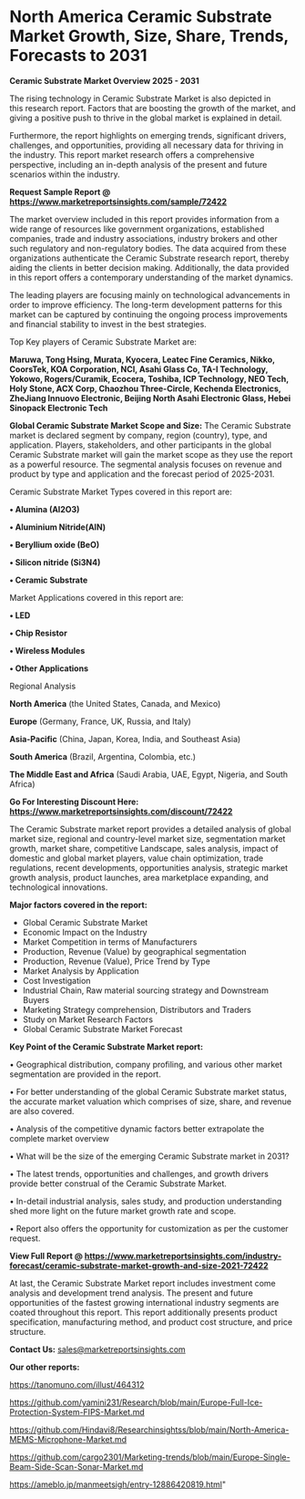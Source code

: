 # North America Ceramic Substrate Market Growth, Size, Share, Trends, Forecasts to 2031

<Strong> Ceramic Substrate Market Overview 2025 - 2031</strong>

The rising technology in Ceramic Substrate Market is also depicted in this research report. Factors that are boosting the growth of the market, and giving a positive push to thrive in the global market is explained in detail.

Furthermore, the report highlights on emerging trends, significant drivers, challenges, and opportunities, providing all necessary data for thriving in the industry. This report market research offers a comprehensive perspective, including an in-depth analysis of the present and future scenarios within the industry.

<strong>Request Sample Report @ <a href=https://www.marketreportsinsights.com/sample/72422>https://www.marketreportsinsights.com/sample/72422</a></strong>

The market overview included in this report provides information from a wide range of resources like government organizations, established companies, trade and industry associations, industry brokers and other such regulatory and non-regulatory bodies. The data acquired from these organizations authenticate the Ceramic Substrate research report, thereby aiding the clients in better decision making. Additionally, the data provided in this report offers a contemporary understanding of the market dynamics.

The leading players are focusing mainly on technological advancements in order to improve efficiency. The long-term development patterns for this market can be captured by continuing the ongoing process improvements and financial stability to invest in the best strategies.

Top Key players of Ceramic Substrate Market are:

<strong>Maruwa, Tong Hsing, Murata, Kyocera, Leatec Fine Ceramics, Nikko, CoorsTek, KOA Corporation, NCI, Asahi Glass Co, TA-I Technology, Yokowo, Rogers/Curamik, Ecocera, Toshiba, ICP Technology, NEO Tech, Holy Stone, ACX Corp, Chaozhou Three-Circle, Kechenda Electronics, ZheJiang Innuovo Electronic, Beijing North Asahi Electronic Glass, Hebei Sinopack Electronic Tech</strong>

<strong><b>Global Ceramic Substrate Market Scope and Size:</b></strong>
The Ceramic Substrate market is declared segment by company, region (country), type, and application. Players, stakeholders, and other participants in the global Ceramic Substrate market will gain the market scope as they use the report as a powerful resource. The segmental analysis focuses on revenue and product by type and application and the forecast period of 2025-2031.

Ceramic Substrate Market Types covered in this report are:

<strong>• Alumina (Al2O3)

• Aluminium Nitride(AlN)

• Beryllium oxide (BeO)

• Silicon nitride (Si3N4)

• Ceramic Substrate</strong>

Market Applications covered in this report are:

<strong>• LED

• Chip Resistor

• Wireless Modules

• Other Applications</strong> 

Regional Analysis

<strong>North America</strong> (the United States, Canada, and Mexico)

<strong>Europe</strong> (Germany, France, UK, Russia, and Italy)

<strong>Asia-Pacific</strong> (China, Japan, Korea, India, and Southeast Asia)

<strong>South America</strong> (Brazil, Argentina, Colombia, etc.)

<strong>The Middle East and Africa</strong> (Saudi Arabia, UAE, Egypt, Nigeria, and South Africa)

<strong>Go For Interesting Discount Here: <a href=https://www.marketreportsinsights.com/discount/72422>https://www.marketreportsinsights.com/discount/72422</a></strong>

The Ceramic Substrate market report provides a detailed analysis of global market size, regional and country-level market size, segmentation market growth, market share, competitive Landscape, sales analysis, impact of domestic and global market players, value chain optimization, trade regulations, recent developments, opportunities analysis, strategic market growth analysis, product launches, area marketplace expanding, and technological innovations.

<strong><b>Major factors covered in the report:</b></strong>
<ul>
  <li>Global Ceramic Substrate Market </li>
  <li>Economic Impact on the Industry</li>
  <li>Market Competition in terms of Manufacturers</li>
  <li>Production, Revenue (Value) by geographical segmentation</li>
  <li>Production, Revenue (Value), Price Trend by Type</li>
  <li>Market Analysis by Application</li>
  <li>Cost Investigation</li>
  <li>Industrial Chain, Raw material sourcing strategy and Downstream Buyers</li>
  <li>Marketing Strategy comprehension, Distributors and Traders</li>
  <li>Study on Market Research Factors</li>
  <li>Global Ceramic Substrate Market Forecast</li>
</ul>

<strong><b>Key Point of the Ceramic Substrate Market report:</b></strong>

• Geographical distribution, company profiling, and various other market segmentation are provided in the report.

• For better understanding of the global Ceramic Substrate market status, the accurate market valuation which comprises of size, share, and revenue are also covered.

• Analysis of the competitive dynamic factors better extrapolate the complete market overview

• What will be the size of the emerging Ceramic Substrate market in 2031?

• The latest trends, opportunities and challenges, and growth drivers provide better construal of the Ceramic Substrate Market.

• In-detail industrial analysis, sales study, and production understanding shed more light on the future market growth rate and scope.

• Report also offers the opportunity for customization as per the customer request.

<strong><b>View Full Report @ <a href=https://www.marketreportsinsights.com/industry-forecast/ceramic-substrate-market-growth-and-size-2021-72422>https://www.marketreportsinsights.com/industry-forecast/ceramic-substrate-market-growth-and-size-2021-72422</a></b></strong>


At last, the Ceramic Substrate Market report includes investment come analysis and development trend analysis. The present and future opportunities of the fastest growing international industry segments are coated throughout this report. This report additionally presents product specification, manufacturing method, and product cost structure, and price structure.

<strong>Contact Us:</strong>
sales@marketreportsinsights.com

<strong>Our other reports:</strong>

<a href=https://tanomuno.com/illust/464312>https://tanomuno.com/illust/464312</a>

<a href=https://github.com/yamini231/Research/blob/main/Europe-Full-Ice-Protection-System-FIPS-Market.md>https://github.com/yamini231/Research/blob/main/Europe-Full-Ice-Protection-System-FIPS-Market.md</a>

<a href=https://github.com/Hindavi8/Researchinsightss/blob/main/North-America-MEMS-Microphone-Market.md>https://github.com/Hindavi8/Researchinsightss/blob/main/North-America-MEMS-Microphone-Market.md</a>

<a href=https://github.com/cargo2301/Marketing-trends/blob/main/Europe-Single-Beam-Side-Scan-Sonar-Market.md>https://github.com/cargo2301/Marketing-trends/blob/main/Europe-Single-Beam-Side-Scan-Sonar-Market.md</a>

<a href=https://ameblo.jp/manmeetsigh/entry-12886420819.html>https://ameblo.jp/manmeetsigh/entry-12886420819.html</a>"

